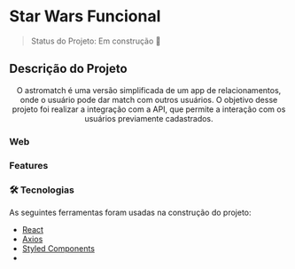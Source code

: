 # Star Wars Funcional

> Status do Projeto: Em construção :construction:

## Descrição do Projeto
<p align="center">O astromatch é uma versão simplificada de um app de relacionamentos, onde o usuário pode dar match com outros usuários. O objetivo desse projeto foi realizar a integração com a API, que permite a interação com os usuários previamente cadastrados.</p>


### Web


### Features


### 🛠 Tecnologias

As seguintes ferramentas foram usadas na construção do projeto:

- [React](https://pt-br.reactjs.org/)
- [Axios](https://github.com/axios/axios)
- [Styled Components](https://www.styled-components.com/)
- 

